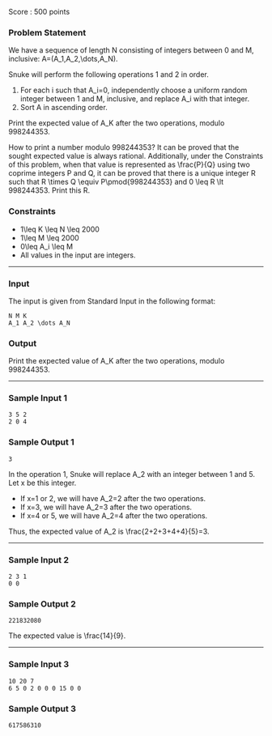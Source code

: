 Score : 500 points

### Problem Statement

We have a sequence of length N consisting of integers between 0 and M, inclusive: A=(A\_1,A\_2,\dots,A\_N).

Snuke will perform the following operations 1 and 2 in order.

1. For each i such that A\_i=0, independently choose a uniform random integer between 1 and M, inclusive, and replace A\_i with that integer.
2. Sort A in ascending order.

Print the expected value of A\_K after the two operations, modulo 998244353.

How to print a number modulo 998244353?
It can be proved that the sought expected value is always rational.
Additionally, under the Constraints of this problem, when that value is represented as \frac{P}{Q} using two coprime integers P and Q, it can be proved that there is a unique integer R such that R \times Q \equiv P\pmod{998244353} and 0 \leq R \lt 998244353. Print this R.

### Constraints

* 1\leq K \leq N \leq 2000
* 1\leq M \leq 2000
* 0\leq A\_i \leq M
* All values in the input are integers.

---

### Input

The input is given from Standard Input in the following format:

```
N M K
A_1 A_2 \dots A_N
```

### Output

Print the expected value of A\_K after the two operations, modulo 998244353.

---

### Sample Input 1

```
3 5 2
2 0 4
```

### Sample Output 1

```
3
```

In the operation 1, Snuke will replace A\_2 with an integer between 1 and 5. Let x be this integer.

* If x=1 or 2, we will have A\_2=2 after the two operations.
* If x=3, we will have A\_2=3 after the two operations.
* If x=4 or 5, we will have A\_2=4 after the two operations.

Thus, the expected value of A\_2 is \frac{2+2+3+4+4}{5}=3.

---

### Sample Input 2

```
2 3 1
0 0
```

### Sample Output 2

```
221832080
```

The expected value is \frac{14}{9}.

---

### Sample Input 3

```
10 20 7
6 5 0 2 0 0 0 15 0 0
```

### Sample Output 3

```
617586310
```